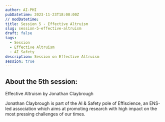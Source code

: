 ```yaml
---
author: AI-PHI
pubDatetime: 2023-11-23T18:00:00Z
// modDatetime:
title: Session 5 - Effective Altruism
slug: session-5-effective-altruism
draft: false
tags:
  - Session
  - Effective Altruism
  - AI Safety
description: Session on Effective Altruism
session: true
---
```


## About the 5th session:

Effective Altruism by Jonathan Claybrough

Jonathan Claybrough is part of the AI & Safety pole of Effiscience, an ENS-led association which aims at promoting research with high impact on the most pressing challenges of our times.
